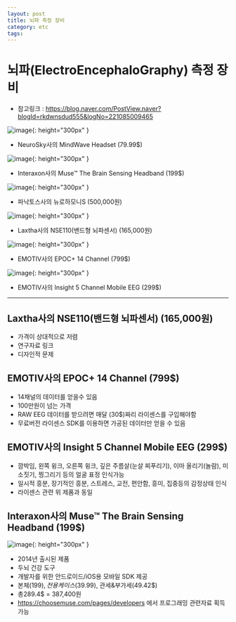 ```yaml
---
layout: post
title: 뇌파 측정 장비
category: etc
tags: 
---
```


# 뇌파(ElectroEncephaloGraphy) 측정 장비
* 참고링크 : https://blog.naver.com/PostView.naver?blogId=rkdwnsdud555&logNo=221085009465

![image](https://github.com/gunug/gunug.github.io/assets/52345276/323e8bd0-9a21-4b77-b4a0-89f76aa41a9e){: height="300px" }
* NeuroSky사의 MindWave Headset (79.99$)

![image](https://github.com/gunug/gunug.github.io/assets/52345276/94d29cda-357d-4041-9d9f-644c68e417ed){: height="300px" }
* Interaxon사의 Muse™ The Brain Sensing Headband (199$)

![image](https://github.com/gunug/gunug.github.io/assets/52345276/d8bf77cc-c5ca-493a-abea-dc92fa2cccbb){: height="300px" }
* 파낙토스사의 뉴로하모니S (500,000원)

![image](https://github.com/gunug/gunug.github.io/assets/52345276/5d3c32a4-465b-49c8-8ff2-17456687dfdd){: height="300px" }
* Laxtha사의 NSE110(밴드형 뇌파센서) (165,000원)

![image](https://github.com/gunug/gunug.github.io/assets/52345276/8b11e1e6-e784-44db-86d3-71a6fb7b046a){: height="300px" }
* EMOTIV사의 EPOC+ 14 Channel (799$)

![image](https://github.com/gunug/gunug.github.io/assets/52345276/a8bb8f2d-2a1b-4ac5-a8f7-2cfcaca8da61){: height="300px" }
* EMOTIV사의 Insight 5 Channel Mobile EEG (299$)

---

## Laxtha사의 NSE110(밴드형 뇌파센서) (165,000원)
* 가격이 상대적으로 저렴
* 연구자료 링크
* 디자인적 문제

## EMOTIV사의 EPOC+ 14 Channel (799$)
* 14채널의 데이터를 얻을수 있음
* 100만원이 넘는 가격
* RAW EEG 데이터를 받으려면 매달 (30$)짜리 라이센스를 구입해야함
* 무료버전 라이센스 SDK를 이용하면 가공된 데이터만 얻을 수 있음

## EMOTIV사의 Insight 5 Channel Mobile EEG (299$)
* 깜박임, 왼쪽 윙크, 오른쪽 윙크, 깊은 주름살(눈살 찌푸리기), 이마 올리기(놀람), 미소짓기, 찡그리기 등의 얼굴 표정 인식가능
* 일시적 흥분, 장기적인 흥분, 스트레스, 교전, 편안함, 흥미, 집중등의 감정상태 인식
* 라이센스 관련 위 제품과 동일

## Interaxon사의 Muse™ The Brain Sensing Headband (199$)
![image](https://github.com/gunug/gunug.github.io/assets/52345276/94d29cda-357d-4041-9d9f-644c68e417ed){: height="300px" }
* 2014년 출시된 제품
* 두뇌 건강 도구
* 개발자를 위한 안드로이드/iOS용 모바일 SDK 제공
* 본체(199$), 전용케이스(39.99$), 관세&부가세(49.42$)
* 총289.4$ = 387,400원
* <https://choosemuse.com/pages/developers> 에서 프로그래밍 관련자료 획득 가능
